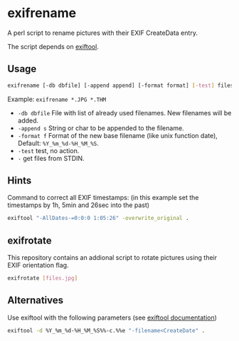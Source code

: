 # exifrename

A perl script to rename pictures with their EXIF CreateData entry.

The script depends on [exiftool](http://www.sno.phy.queensu.ca/~phil/exiftool/).

## Usage

```sh
exifrename [-db dbfile] [-append append] [-format format] [-test] files
```

Example: ``exifrename *.JPG *.THM``

  * `-db dbfile` File with list of already used filenames. New filenames will be added.
  * `-append s` String or char to be appended to the filename.
  * `-format f` Format of the new base filename (like unix function date), Default: `%Y_%m_%d-%H_%M_%S`.
  * `-test` test, no action.
  * `-` get files from STDIN.

## Hints

Command to correct all EXIF timestamps:
(in this example set the timestamps by 1h, 5min and 26sec into the past)

```sh
exiftool "-AllDates-=0:0:0 1:05:26" -overwrite_original .
```

## exifrotate

This repository contains an addional script to rotate pictures using their EXIF orientation flag.

```sh
exifrotate [files.jpg]
```

## Alternatives

Use exiftool with the following parameters (see [exiftool documentation](http://www.sno.phy.queensu.ca/~phil/exiftool/filename.html))

```sh
exiftool -d %Y_%m_%d-%H_%M_%S%%-c.%%e "-filename<CreateDate" .
```

